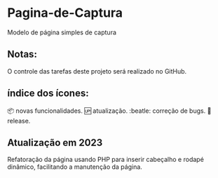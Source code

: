 # Pagina-de-Captura

Modelo de página simples de captura 
## Notas:

O controle das tarefas deste projeto será realizado no GitHub.

## índice dos ícones:

:package: novas funcionalidades.
:up: atualização.
:beatle: correção de bugs.
:checkered_flag: release.

## Atualização em 2023

Refatoração da página usando PHP para inserir cabeçalho e rodapé dinâmico, facilitando a manutenção da página.